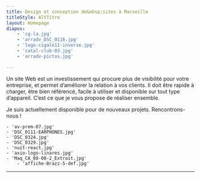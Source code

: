 ```yaml
---
title: Design et conception de&nbsp;sites à Marseille
titleStyle: AltTitre
layout: Homepage
diapos:
    - 'cg-la.jpg'
    - 'arradv_DSC_0116.jpg'
    - 'logo-cigale11-inverse.jpg'
    - 'catal-club-03.jpg'
    - 'arradv-pictos.jpg'

---
```


Un site Web est un investissement qui procure plus de visibilité pour votre entreprise, et permet d’améliorer la relation à vos clients.
Il doit être rapide à charger, être bien référencé, facile à utiliser et  disponible sur tout type d’appareil.
C’est ce que je vous propose de réaliser ensemble.

Je suis actuellement disponible pour de nouveaux projets.
Rencontrons-nous !

    - 'av-prem-07.jpg'
    - 'DSC_0111-EARPHONES.jpg'
    - 'DSC_0324.jpg'
    - 'DSC_0329.jpg'
    - 'nuit-react.jpg'
    - 'axio-logo-linares.jpg'
    - 'Maq_CA_08-08-2_Extrait.jpg'
        - 'affiche-Brazz-5-def.jpg'


---
